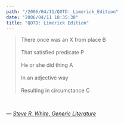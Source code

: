 ```yaml
---
path: "/2006/04/11/QOTD:_Limerick_Edition" 
date: "2006/04/11 18:35:38" 
title: "QOTD: Limerick Edition" 
---
```

<blockquote><p>There once was an X from place B<br /><br>That satisfied predicate P<br /><br>He or she did thing A<br /><br>In an adjective way<br /><br>Resulting in circumstance C </p></blockquote><br><p>&#8212; <a href="http://www.stevewhite.org/stuff/GenericLiterature.html"><cite>Steve R. White, Generic Literature</cite></a></p>